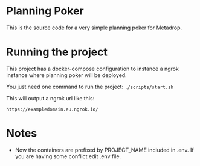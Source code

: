 # Planning Poker

This is the source code for a very simple planning poker for Metadrop.

# Running the project

This project has a docker-compose configuration to instance a ngrok instance where planning poker will be deployed.

You just need one command to run the project:
`./scripts/start.sh`

This will output a ngrok url like this:

`https://exampledomain.eu.ngrok.io/`

# Notes
- Now the containers are prefixed by PROJECT_NAME included in .env. If you are having some conflict edit .env file.
